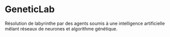 # GeneticLab
Résolution de labyrinthe par des agents soumis à une intelligence artificielle mêlant réseaux de neurones et algorithme génétique.
